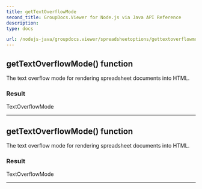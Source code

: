 ```yaml
---
title: getTextOverflowMode
second_title: GroupDocs.Viewer for Node.js via Java API Reference
description: 
type: docs

url: /nodejs-java/groupdocs.viewer/spreadsheetoptions/gettextoverflowmode/
---
```


## getTextOverflowMode()  function

 The text overflow mode for rendering spreadsheet documents into HTML.
 

### Result
TextOverflowMode


---


## getTextOverflowMode()  function

 The text overflow mode for rendering spreadsheet documents into HTML.
 

### Result
TextOverflowMode


---



